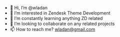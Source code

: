 - 👋 Hi, I’m @wladan
- 👀 I’m interested in Zendesk Theme Development
- 🌱 I’m constantly learning anything ZD related
- 💞️ I’m looking to collaborate on any related projects
- 📫 How to reach me? wladan@gmail.com

<!---
wladan/wladan is a ✨ special ✨ repository because its `README.md` (this file) appears on your GitHub profile.
You can click the Preview link to take a look at your changes.
--->
